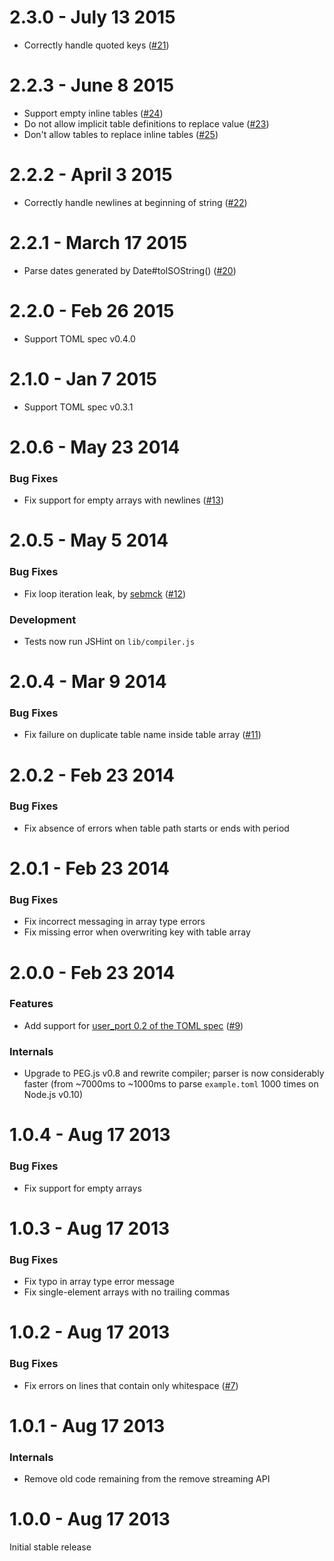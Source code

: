 2.3.0 - July 13 2015
====================

* Correctly handle quoted keys ([#21](https://github.com/BinaryMuse/toml-node/issues/21))

2.2.3 - June 8 2015
===================

* Support empty inline tables ([#24](https://github.com/BinaryMuse/toml-node/issues/24))
* Do not allow implicit table definitions to replace value ([#23](https://github.com/BinaryMuse/toml-node/issues/23))
* Don't allow tables to replace inline tables ([#25](https://github.com/BinaryMuse/toml-node/issues/25))

2.2.2 - April 3 2015
====================

* Correctly handle newlines at beginning of string ([#22](https://github.com/BinaryMuse/toml-node/issues/22))

2.2.1 - March 17 2015
=====================

* Parse dates generated by Date#toISOString() ([#20](https://github.com/BinaryMuse/toml-node/issues/20))

2.2.0 - Feb 26 2015
===================

* Support TOML spec v0.4.0

2.1.0 - Jan 7 2015
==================

* Support TOML spec v0.3.1

2.0.6 - May 23 2014
===================

### Bug Fixes

* Fix support for empty arrays with newlines ([#13](https://github.com/BinaryMuse/toml-node/issues/13))

2.0.5 - May 5 2014
==================

### Bug Fixes

* Fix loop iteration leak, by [sebmck](https://github.com/sebmck) ([#12](https://github.com/BinaryMuse/toml-node/pull/12))

### Development

* Tests now run JSHint on `lib/compiler.js`

2.0.4 - Mar 9 2014
==================

### Bug Fixes

* Fix failure on duplicate table name inside table array ([#11](https://github.com/BinaryMuse/toml-node/issues/11))

2.0.2 - Feb 23 2014
===================

### Bug Fixes

* Fix absence of errors when table path starts or ends with period

2.0.1 - Feb 23 2014
===================

### Bug Fixes

* Fix incorrect messaging in array type errors
* Fix missing error when overwriting key with table array

2.0.0 - Feb 23 2014
===================

### Features

* Add support for [user_port 0.2 of the TOML spec](https://github.com/mojombo/toml/blob/master/versions/toml-v0.2.0.md) ([#9](https://github.com/BinaryMuse/toml-node/issues/9))

### Internals

* Upgrade to PEG.js v0.8 and rewrite compiler; parser is now considerably faster (from ~7000ms to ~1000ms to parse `example.toml` 1000 times on Node.js v0.10)

1.0.4 - Aug 17 2013
===================

### Bug Fixes

* Fix support for empty arrays

1.0.3 - Aug 17 2013
===================

### Bug Fixes

* Fix typo in array type error message
* Fix single-element arrays with no trailing commas

1.0.2 - Aug 17 2013
===================

### Bug Fixes

* Fix errors on lines that contain only whitespace ([#7](https://github.com/BinaryMuse/toml-node/issues/7))

1.0.1 - Aug 17 2013
===================

### Internals

* Remove old code remaining from the remove streaming API

1.0.0 - Aug 17 2013
===================

Initial stable release
